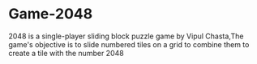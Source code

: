 # Game-2048
2048 is a single-player sliding block puzzle game by Vipul Chasta,The game's objective is to slide numbered tiles on a grid to combine them to create a tile with the number 2048
